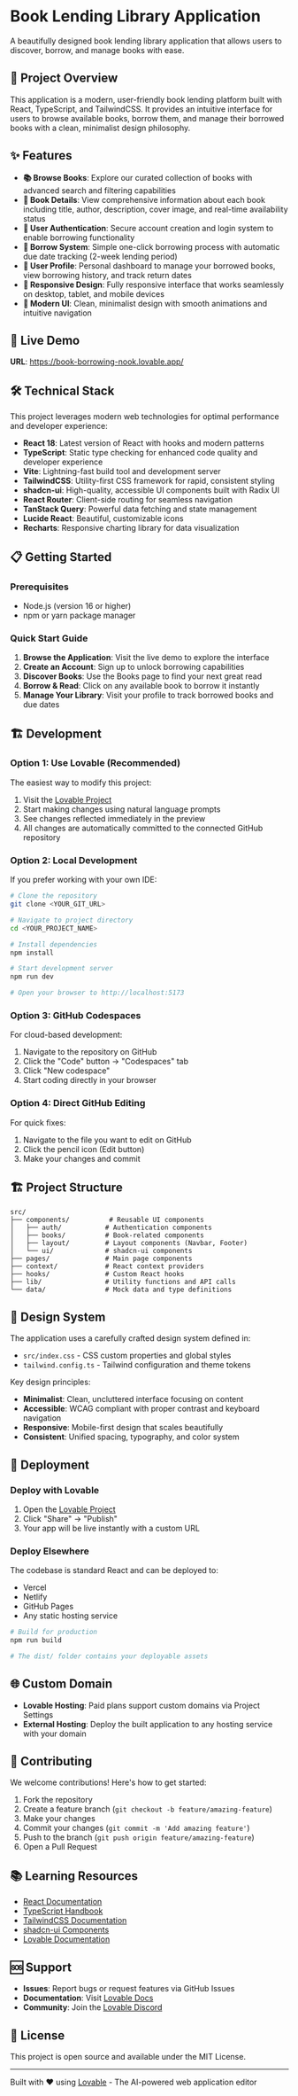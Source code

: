 # Book Lending Library Application

A beautifully designed book lending library application that allows users to discover, borrow, and manage books with ease.

## 📖 Project Overview

This application is a modern, user-friendly book lending platform built with React, TypeScript, and TailwindCSS. It provides an intuitive interface for users to browse available books, borrow them, and manage their borrowed books with a clean, minimalist design philosophy.

## ✨ Features

- **📚 Browse Books**: Explore our curated collection of books with advanced search and filtering capabilities
- **📖 Book Details**: View comprehensive information about each book including title, author, description, cover image, and real-time availability status
- **🔐 User Authentication**: Secure account creation and login system to enable borrowing functionality
- **📅 Borrow System**: Simple one-click borrowing process with automatic due date tracking (2-week lending period)
- **👤 User Profile**: Personal dashboard to manage your borrowed books, view borrowing history, and track return dates
- **📱 Responsive Design**: Fully responsive interface that works seamlessly on desktop, tablet, and mobile devices
- **🎨 Modern UI**: Clean, minimalist design with smooth animations and intuitive navigation

## 🚀 Live Demo

**URL**: https://book-borrowing-nook.lovable.app/

## 🛠️ Technical Stack

This project leverages modern web technologies for optimal performance and developer experience:

- **React 18**: Latest version of React with hooks and modern patterns
- **TypeScript**: Static type checking for enhanced code quality and developer experience
- **Vite**: Lightning-fast build tool and development server
- **TailwindCSS**: Utility-first CSS framework for rapid, consistent styling
- **shadcn-ui**: High-quality, accessible UI components built with Radix UI
- **React Router**: Client-side routing for seamless navigation
- **TanStack Query**: Powerful data fetching and state management
- **Lucide React**: Beautiful, customizable icons
- **Recharts**: Responsive charting library for data visualization

## 📋 Getting Started

### Prerequisites

- Node.js (version 16 or higher)
- npm or yarn package manager

### Quick Start Guide

1. **Browse the Application**: Visit the live demo to explore the interface
2. **Create an Account**: Sign up to unlock borrowing capabilities
3. **Discover Books**: Use the Books page to find your next great read
4. **Borrow & Read**: Click on any available book to borrow it instantly
5. **Manage Your Library**: Visit your profile to track borrowed books and due dates

## 🏗️ Development

### Option 1: Use Lovable (Recommended)

The easiest way to modify this project:

1. Visit the [Lovable Project](https://lovable.dev/projects/49733b47-aab0-4aac-9e9f-302308bd72fe)
2. Start making changes using natural language prompts
3. See changes reflected immediately in the preview
4. All changes are automatically committed to the connected GitHub repository

### Option 2: Local Development

If you prefer working with your own IDE:

```bash
# Clone the repository
git clone <YOUR_GIT_URL>

# Navigate to project directory
cd <YOUR_PROJECT_NAME>

# Install dependencies
npm install

# Start development server
npm run dev

# Open your browser to http://localhost:5173
```

### Option 3: GitHub Codespaces

For cloud-based development:

1. Navigate to the repository on GitHub
2. Click the "Code" button → "Codespaces" tab
3. Click "New codespace"
4. Start coding directly in your browser

### Option 4: Direct GitHub Editing

For quick fixes:

1. Navigate to the file you want to edit on GitHub
2. Click the pencil icon (Edit button)
3. Make your changes and commit

## 🏗️ Project Structure

```
src/
├── components/          # Reusable UI components
│   ├── auth/           # Authentication components
│   ├── books/          # Book-related components
│   ├── layout/         # Layout components (Navbar, Footer)
│   └── ui/             # shadcn-ui components
├── pages/              # Main page components
├── context/            # React context providers
├── hooks/              # Custom React hooks
├── lib/                # Utility functions and API calls
└── data/               # Mock data and type definitions
```

## 🎨 Design System

The application uses a carefully crafted design system defined in:
- `src/index.css` - CSS custom properties and global styles
- `tailwind.config.ts` - Tailwind configuration and theme tokens

Key design principles:
- **Minimalist**: Clean, uncluttered interface focusing on content
- **Accessible**: WCAG compliant with proper contrast and keyboard navigation
- **Responsive**: Mobile-first design that scales beautifully
- **Consistent**: Unified spacing, typography, and color system

## 🚀 Deployment

### Deploy with Lovable

1. Open the [Lovable Project](https://lovable.dev/projects/49733b47-aab0-4aac-9e9f-302308bd72fe)
2. Click "Share" → "Publish"
3. Your app will be live instantly with a custom URL

### Deploy Elsewhere

The codebase is standard React and can be deployed to:
- Vercel
- Netlify
- GitHub Pages
- Any static hosting service

```bash
# Build for production
npm run build

# The dist/ folder contains your deployable assets
```

## 🌐 Custom Domain

- **Lovable Hosting**: Paid plans support custom domains via Project Settings
- **External Hosting**: Deploy the built application to any hosting service with your domain

## 🤝 Contributing

We welcome contributions! Here's how to get started:

1. Fork the repository
2. Create a feature branch (`git checkout -b feature/amazing-feature`)
3. Make your changes
4. Commit your changes (`git commit -m 'Add amazing feature'`)
5. Push to the branch (`git push origin feature/amazing-feature`)
6. Open a Pull Request

## 📚 Learning Resources

- [React Documentation](https://react.dev/)
- [TypeScript Handbook](https://www.typescriptlang.org/docs/)
- [TailwindCSS Documentation](https://tailwindcss.com/docs)
- [shadcn-ui Components](https://ui.shadcn.com/)
- [Lovable Documentation](https://docs.lovable.dev/)

## 🆘 Support

- **Issues**: Report bugs or request features via GitHub Issues
- **Documentation**: Visit [Lovable Docs](https://docs.lovable.dev/)
- **Community**: Join the [Lovable Discord](https://discord.gg/lovable)

## 📄 License

This project is open source and available under the MIT License.

---

Built with ❤️ using [Lovable](https://lovable.dev) - The AI-powered web application editor
